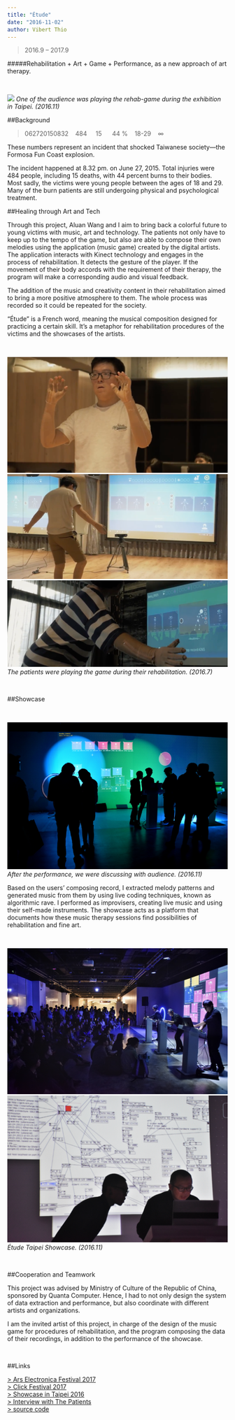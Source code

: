 ```yaml
---
title: "Étude"
date: "2016-11-02"
author: Vibert Thio
---
```


> 2016.9 – 2017.9

#####Rehabilitation + Art + Game + Performance, as a new approach of art therapy.


<br>

![](./img-01.png)
*One of the audience was playing the rehab-game
during the exhibition in Taipei. (2016.11)*

##Background

> 062720150832    484     15      44 %    18-29    ∞

These numbers represent an incident that shocked Taiwanese society—the Formosa Fun Coast explosion.

The incident happened at 8.32 pm. on June 27, 2015. Total injuries were 484 people, including 15 deaths, with 44 percent burns to their bodies. Most sadly, the victims were young people between the ages of 18 and 29. Many of the burn patients are still undergoing physical and psychological treatment.

##Healing through Art and Tech

Through this project, Aluan Wang and I aim to bring back a colorful future to young victims with music, art and technology. The patients not only have to keep up to the tempo of the game, but also are able to compose their own melodies using the application (music game) created by the digital artists. The application interacts with Kinect technology and engages in the process of rehabilitation. It detects the gesture of the player. If the movement of their body accords with the requirement of their therapy, the program will make a corresponding audio and visual feedback.

The addition of the music and creativity content in their rehabilitation aimed to bring a more positive atmosphere to them. The whole process was recorded so it could be repeated for the society. 

“Étude” is a French word, meaning the musical composition designed for practicing a certain skill. It’s a metaphor for rehabilitation procedures of the victims and the showcases of the artists.

<br>

![](./img-02.png)
![](./img-03.png)
![](./img-04.png)
*The patients were playing
the game during their rehabilitation. (2016.7)*

<br>

##Showcase

<br>

![](./img-05.jpg)
*After the performance, we were discussing with audience. (2016.11)*

Based on the users’ composing record, I extracted melody patterns and generated music from them by using live coding techniques, known as algorithmic rave. I performed as improvisers, creating live music and using their self-made instruments. The showcase acts as a platform that documents how these music therapy sessions find possibilities of rehabilitation and fine art.

<br>

![](./img-06.jpg)
![](./img-07.jpg)
*Étude Taipei Showcase. (2016.11)*

<br>

##Cooperation and Teamwork

This project was advised by Ministry of Culture of the Republic of China, sponsored by Quanta Computer. Hence, I had to not only design the system of data extraction and performance, but also coordinate with different artists and organizations.

I am the invited artist of this project, in charge of the design of the music game for procedures of rehabilitation, and the program composing the data of their recordings, in addition to the performance of the showcase.

<br>

##Links

[> Ars Electronica Festival 2017][1]  
[> Click Festival 2017][2]  
[> Showcase in Taipei 2016][3]  
[> Interview with The Patients][4]  
[> source code][5]  


[1]: https://www.aec.at/ai/en/etude/
[2]: http://www.clickfestival.dk/etude
[3]: https://www.youtube.com/watch?v=zU01cFDjL6s
[4]: https://www.youtube.com/watch?v=jnp93Dy3REY
[5]: https://github.com/vibertthio/etude

